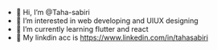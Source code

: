 - 👋 Hi, I’m @Taha-sabiri
- 👀 I’m interested in web developing and UIUX designing 
- 🌱 I’m currently learning flutter and react
- 💞️ My linkdin acc is https://www.linkedin.com/in/tahasabiri 


<!---
Taha-sabiri/Taha-sabiri is a ✨ special ✨ repository because its `README.md` (this file) appears on your GitHub profile.
You can click the Preview link to take a look at your changes.
--->
